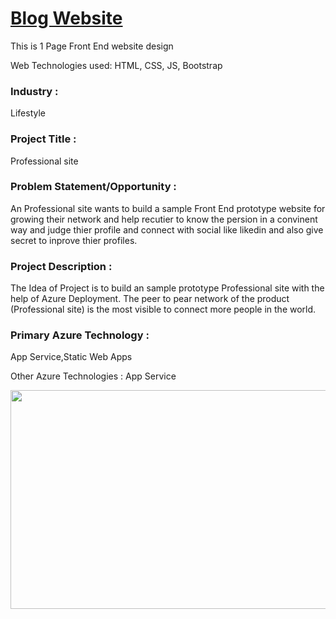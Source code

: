 # <a href="https://kind-smoke-0cf78f210.1.azurestaticapps.net">Blog Website</a>

This is 1 Page Front End website design

Web Technologies used: HTML, CSS, JS, Bootstrap



### Industry :
Lifestyle


### Project Title :
Professional site

### Problem Statement/Opportunity :
An Professional site wants to build a sample Front End prototype website for growing their network and help recutier to know the persion in a convinent way and judge thier profile and connect with social like likedin and also give secret to inprove thier profiles.


### Project Description :
The Idea of Project is to build an sample prototype Professional site with the help of Azure Deployment. The peer to pear network of the product (Professional site) is the most visible to connect more people in the world.

### Primary Azure Technology :
App Service,Static Web Apps


Other Azure Technologies :
App Service

<a href="https://futurereadytalent.in/"><p align= "center"><img src="https://github.com/ROHAN0011/Microsoft-Future-Ready-Talent-Internship-Project/blob/5ae1e52f4f4236d8ca92ea9189794835ce087467/FRT.jpeg" width="700" height= "350"></p></a> 
